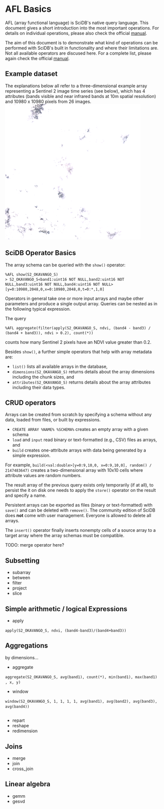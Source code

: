 
# AFL Basics

AFL (array functional language) is SciDB's native query language. This document
gives a short introduction into the most important operations. For details on individual operations, please also
check the official [manual](https://paradigm4.atlassian.net/wiki/spaces/ESD/pages/19955833/SciDB+Operators#SciDBOperators-IndividualOperatorDocumentation).

The aim of this document is to demonstrate what kind of operations can be performed with
SciDB's built in functionality and where their limitations are. Not all available operators
are discused here. For a complete list, please again check the official [manual](https://paradigm4.atlassian.net/wiki/spaces/ESD/pages/19955833/SciDB+Operators#SciDBOperators-IndividualOperatorDocumentation).


## Example dataset
The explanations below all refer to a three-dimensional
example array representing a Sentinel 2 image time series (see below), 
which has 4 attributes (bands visible and near infrared bands at 10m spatial resolution) 
and 10980 x 10980 pixels from 26 images.
![](s2animation.gif)




## SciDB Operator Basics
The array schema can be queried with the `show()` operator:

```
%AFL show(S2_OKAVANGO_S)
> S2_OKAVANGO_S<band1:uint16 NOT NULL,band2:uint16 NOT NULL,band3:uint16 NOT NULL,band4:uint16 NOT NULL> [y=0:10980,2048,0,x=0:10980,2048,0,t=0:*,1,0]
```

Operators in general take one or more input arrays and maybe other parameters and produce a single output array. Queries can be nested as in the following typical expression.

The query 
```
%AFL aggregate(filter(apply(S2_OKAVANGO_S, ndvi, (band4 - band3) / (band4 + band3)), ndvi > 0.2), count(*))
```
counts how many Sentinel 2 pixels have an NDVI value greater than 0.2.

Besides `show()`, a further simple operators that help with array metadata are:

* `list()` lists all available arrays in the database,
* `dimensions(S2_OKAVANGO_S)` returns details about the array dimensions including the chunk sizes, and
* `attributes(S2_OKAVANGO_S)` returns details about the array attributes including their data types.

## CRUD operators

Arrays can be created from scratch by specifying a schema without any data, loaded from files, 
or built by expressions.

* `CREATE ARRAY %NAME% %SCHEMA%` creates an empty array with a given schema
* `load` and `input` read binary or text-formatted (e.g., CSV) files as arrays, and 
* `build` creates one-attribute arrays with data being generated by a simple expression.

For example, `build(<val:double>[y=0:9,10,0, x=0:9,10,0], random() / 2147483647)` creates a two-dimensional array with 10x10 cells where attribute values are random numbers.

The result array of the previous query exists only temporarily (if at all), to persist
the it on disk one needs to apply the `store()` operator on the result and specify a name.

Persistent arrays can be exported as files (binary or text-formatted) with `save()` and can be deleted
with `remove()`. The community edition of SciDB does **not** come with user management. Everyone is allowed to
delete all arrays. 

The `insert()` operator finally inserts nonempty cells of a source array to a target array where the array schemas must be compatible.

TODO: merge operator here?


## Subsetting

* subarray
* between
* filter
* project
* slice

## Simple arithmetic / logical Expressions
* apply

`apply(S2_OKAVANGO_S, ndvi, (band4-band3)/(band4+band3))`

## Aggregations

by dimensions...

* aggregate

`aggregate(S2_OKAVANGO_S, avg(band1), count(*), min(band1), max(band1) , x, y)`

* window

`window(S2_OKAVANGO_S, 1, 1, 1, 1, avg(band1), avg(band2), avg(band3), avg(band4))`





##

* repart
* reshape
* redimension


## Joins

* merge
* join
* cross_join


## Linear algebra

* gemm
* gesvd


